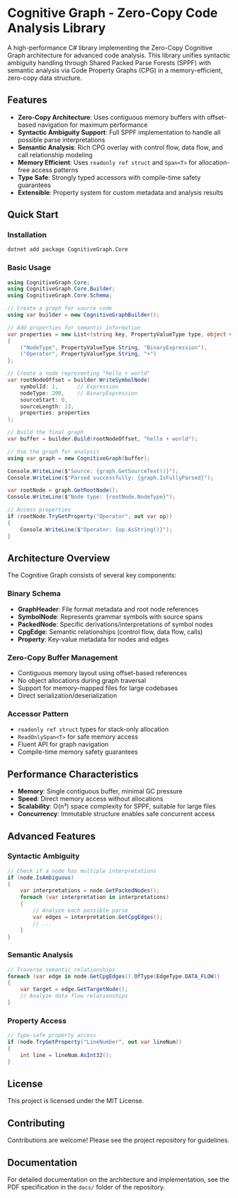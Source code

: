 # Cognitive Graph - Zero-Copy Code Analysis Library

A high-performance C# library implementing the Zero-Copy Cognitive Graph architecture for advanced code analysis. This library unifies syntactic ambiguity handling through Shared Packed Parse Forests (SPPF) with semantic analysis via Code Property Graphs (CPG) in a memory-efficient, zero-copy data structure.

## Features

- **Zero-Copy Architecture**: Uses contiguous memory buffers with offset-based navigation for maximum performance
- **Syntactic Ambiguity Support**: Full SPPF implementation to handle all possible parse interpretations
- **Semantic Analysis**: Rich CPG overlay with control flow, data flow, and call relationship modeling
- **Memory Efficient**: Uses `readonly ref struct` and `Span<T>` for allocation-free access patterns
- **Type Safe**: Strongly typed accessors with compile-time safety guarantees
- **Extensible**: Property system for custom metadata and analysis results

## Quick Start

### Installation

```bash
dotnet add package CognitiveGraph.Core
```

### Basic Usage

```csharp
using CognitiveGraph.Core;
using CognitiveGraph.Core.Builder;
using CognitiveGraph.Core.Schema;

// Create a graph for source code
using var builder = new CognitiveGraphBuilder();

// Add properties for semantic information
var properties = new List<(string key, PropertyValueType type, object value)>
{
    ("NodeType", PropertyValueType.String, "BinaryExpression"),
    ("Operator", PropertyValueType.String, "+")
};

// Create a node representing "hello + world"
var rootNodeOffset = builder.WriteSymbolNode(
    symbolId: 1,      // Expression
    nodeType: 200,    // BinaryExpression
    sourceStart: 0,
    sourceLength: 13,
    properties: properties
);

// Build the final graph
var buffer = builder.Build(rootNodeOffset, "hello + world");

// Use the graph for analysis
using var graph = new CognitiveGraph(buffer);

Console.WriteLine($"Source: {graph.GetSourceText()}");
Console.WriteLine($"Parsed successfully: {graph.IsFullyParsed}");

var rootNode = graph.GetRootNode();
Console.WriteLine($"Node type: {rootNode.NodeType}");

// Access properties
if (rootNode.TryGetProperty("Operator", out var op))
{
    Console.WriteLine($"Operator: {op.AsString()}");
}
```

## Architecture Overview

The Cognitive Graph consists of several key components:

### Binary Schema
- **GraphHeader**: File format metadata and root node references
- **SymbolNode**: Represents grammar symbols with source spans
- **PackedNode**: Specific derivations/interpretations of symbol nodes
- **CpgEdge**: Semantic relationships (control flow, data flow, calls)
- **Property**: Key-value metadata for nodes and edges

### Zero-Copy Buffer Management
- Contiguous memory layout using offset-based references
- No object allocations during graph traversal
- Support for memory-mapped files for large codebases
- Direct serialization/deserialization

### Accessor Pattern
- `readonly ref struct` types for stack-only allocation
- `ReadOnlySpan<T>` for safe memory access
- Fluent API for graph navigation
- Compile-time memory safety guarantees

## Performance Characteristics

- **Memory**: Single contiguous buffer, minimal GC pressure
- **Speed**: Direct memory access without allocations
- **Scalability**: O(n³) space complexity for SPPF, suitable for large files
- **Concurrency**: Immutable structure enables safe concurrent access

## Advanced Features

### Syntactic Ambiguity
```csharp
// Check if a node has multiple interpretations
if (node.IsAmbiguous)
{
    var interpretations = node.GetPackedNodes();
    foreach (var interpretation in interpretations)
    {
        // Analyze each possible parse
        var edges = interpretation.GetCpgEdges();
        // ...
    }
}
```

### Semantic Analysis
```csharp
// Traverse semantic relationships
foreach (var edge in node.GetCpgEdges().OfType(EdgeType.DATA_FLOW))
{
    var target = edge.GetTargetNode();
    // Analyze data flow relationships
}
```

### Property Access
```csharp
// Type-safe property access
if (node.TryGetProperty("LineNumber", out var lineNum))
{
    int line = lineNum.AsInt32();
}
```

## License

This project is licensed under the MIT License.

## Contributing

Contributions are welcome! Please see the project repository for guidelines.

## Documentation

For detailed documentation on the architecture and implementation, see the PDF specification in the `docs/` folder of the repository.